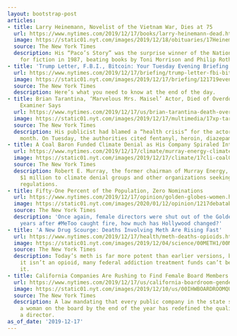 ```yaml
---
layout: bootstrap-post
articles:
- title: Larry Heinemann, Novelist of the Vietnam War, Dies at 75
  url: https://www.nytimes.com/2019/12/17/books/larry-heinemann-dead.html
  image: https://static01.nyt.com/images/2019/12/18/obituaries/17Heinemann1/17Heinemann1-facebookJumbo.jpg
  source: The New York Times
  description: His “Paco’s Story” was the surprise winner of the National Book Award
    for fiction in 1987, beating books by Toni Morrison and Philip Roth.
- title: 'Trump Letter, F.B.I., Bitcoin: Your Tuesday Evening Briefing'
  url: https://www.nytimes.com/2019/12/17/briefing/trump-letter-fbi-bitcoin.html
  image: https://static01.nyt.com/images/2019/12/17/briefing/121719evening-briefing-promo/121719evening-briefing-promo-facebookJumbo.jpg
  source: The New York Times
  description: Here’s what you need to know at the end of the day.
- title: Brian Tarantina, ‘Marvelous Mrs. Maisel’ Actor, Died of Overdose, Medical
    Examiner Says
  url: https://www.nytimes.com/2019/12/17/us/brian-tarantina-death-overdose.html
  image: https://static01.nyt.com/images/2019/12/17/multimedia/17xp-taratina/17xp-taratina-facebookJumbo.jpg
  source: The New York Times
  description: His publicist had blamed a “health crisis” for the actor’s death last
    month. On Tuesday, the authorities cited fentanyl, heroin, diazepam and cocaine.
- title: A Coal Baron Funded Climate Denial as His Company Spiraled Into Bankruptcy
  url: https://www.nytimes.com/2019/12/17/climate/murray-energy-climate-denial-coal.html
  image: https://static01.nyt.com/images/2019/12/17/climate/17cli-coal01/17cli-coal01-facebookJumbo.jpg
  source: The New York Times
  description: Robert E. Murray, the former chairman of Murray Energy, gave nearly
    $1 million to climate denial groups and other organizations seeking to undo environmental
    regulations.
- title: Fifty-One Percent of the Population, Zero Nominations
  url: https://www.nytimes.com/2019/12/17/opinion/golden-globes-women.html
  image: https://static01.nyt.com/images/2020/01/12/opinion/1217debatable/1217debatable-facebookJumbo.jpg
  source: The New York Times
  description: 'Once again, female directors were shut out of the Golden Globes. Two
    years after #MeToo caught fire, how much has Hollywood changed?'
- title: 'A New Drug Scourge: Deaths Involving Meth Are Rising Fast'
  url: https://www.nytimes.com/2019/12/17/health/meth-deaths-opioids.html
  image: https://static01.nyt.com/images/2019/12/04/science/00METH1/00METH1-facebookJumbo.jpg
  source: The New York Times
  description: Today’s meth is far more potent than earlier versions, but because
    it isn’t an opioid, many federal addiction treatment funds can’t be used to fight
    it.
- title: California Companies Are Rushing to Find Female Board Members
  url: https://www.nytimes.com/2019/12/17/us/california-boardroom-gender-quota.html
  image: https://static01.nyt.com/images/2019/12/10/us/00IHWBOARDROOMQUOTA/00IHWBOARDROOMQUOTA-facebookJumbo.jpg
  source: The New York Times
  description: A law mandating that every public company in the state should have
    a woman on the board by the end of the year has redefined the qualifications of
    a director.
as_of_date: '2019-12-17'
---
```


